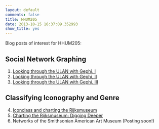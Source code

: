 ```yaml
---
layout: default
comments: false
title: HHUM205 
date: 2013-10-15 16:37:09.352993
show_title: yes
---
```



Blog posts of interest for HHUM205:

## Social Network Graphing

1. [Looking through the ULAN with Gephi, I](/2013/06/20/looking-through-the-ulan-with-gephi.html)
2. [Looking through the ULAN with Gephi, II](/2013/06/24/visualizing-the-ulan-through-gephi-ii.html)
3. [Looking through the ULAN with Gephi, III](/2013/07/02/looking-through-the-ulan-with-gephi-iii.html)

## Classifying Iconography and Genre

4. [Iconclass and charting the Rijksmuseum](/2013/09/18/iconclass-and-charting-the-rijksmuseum.html)
5. [Charting the Rijksmuseum: Digging Deeper](/2013/10/04/charting-the-rijksmuseum-digging-deeper.html)
6. Networks of the Smithsonian American Art Museum (Posting soon!)
